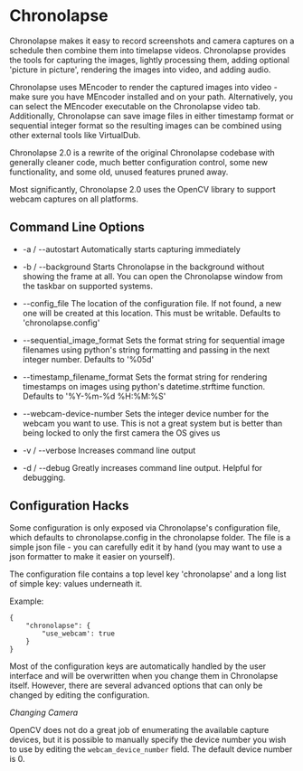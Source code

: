 Chronolapse
===========

Chronolapse makes it easy to record screenshots and 
camera captures on a schedule then combine them 
into timelapse videos. Chronolapse provides the tools
for capturing the images, lightly processing them,
adding optional 'picture in picture', rendering the
images into video, and adding audio. 

Chronolapse uses MEncoder to render the captured images
into video - make sure you have MEncoder installed and on
your path. Alternatively, you can select the MEncoder
executable on the Chronolapse video tab. Additionally,
Chronolapse can save image files in either timestamp
format or sequential integer format so the resulting
images can be combined using other external tools like
VirtualDub.


Chronolapse 2.0 is a rewrite of the original
Chronolapse codebase with generally cleaner code, 
much better configuration control, some new functionality,
and some old, unused features pruned away.

Most significantly, Chronolapse 2.0 uses the OpenCV 
library to support webcam captures on all platforms.



Command Line Options
--------------------

- -a / --autostart
    Automatically starts capturing immediately

- -b / --background
    Starts Chronolapse in the background without showing
    the frame at all. You can open the Chronolapse window
    from the taskbar on supported systems.

- --config_file
    The location of the configuration file. If not found, a new
    one will be created at this location. This must be writable.
    Defaults to 'chronolapse.config'

- --sequential_image_format 
    Sets the format string for sequential image filenames
    using python's string formatting and passing in the next
    integer number.
    Defaults to '%05d'

- --timestamp_filename_format
    Sets the format string for rendering timestamps on images
    using python's datetime.strftime function.
    Defaults to '%Y-%m-%d %H:%M:%S'

- --webcam-device-number
    Sets the integer device number for the webcam you want to use.
    This is not a great system but is better than being locked to
    only the first camera the OS gives us

- -v / --verbose
    Increases command line output

- -d / --debug
    Greatly increases command line output. Helpful for debugging.


Configuration Hacks
-------------------

Some configuration is only exposed via Chronolapse's configuration
file, which defaults to chronolapse.config in the chronolapse
folder. The file is a simple json file - you can carefully edit
it by hand (you may want to use a json formatter to make it
easier on yourself).

The configuration file contains a top level key 'chronolapse' and
a long list of simple key: values underneath it. 

Example:

```
{
    "chronolapse": {
        "use_webcam': true
    }
}
```

Most of the configuration keys are automatically handled by the
user interface and will be overwritten when you change them in
Chronolapse itself. However, there are several advanced options 
that can only be changed by editing the configuration.

*Changing Camera*

OpenCV does not do a great job of enumerating the available 
capture devices, but it is possible to manually specify the
device number you wish to use by editing the
`webcam_device_number`
field. The default device number is 0.


